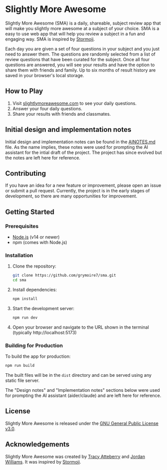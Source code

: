 # Slightly More Awesome

Slightly More Awesome (SMA) is a daily, shareable, subject review app that will
make you slightly more awesome at a subject of your choice. SMA is a easy to use
web app that will help you review a subject in a fun and engaging way. SMA is
inspired by [Stormoji](https://stormoji.com).

Each day you are given a set of four questions in your subject and you just need
to answer them. The questions are randomly selected from a list of review questions
that have been curated for the subject. Once all four questions are answered, you
will see your results and have the option to share them with friends and family.
Up to six months of result history are saved in your browser's local storage.

## How to Play

1. Visit [slightlymoreawesome.com](https://slightlymoreawesome.com) to see your daily questions.
2. Answer your four daily questions.
3. Share your results with friends and classmates.

## Initial design and implementation notes

Initial design and implementation notes can be found in the [AINOTES.md](AINOTES.md)
file. As the name implies, these notes were used for prompting the AI assistant for
the intial draft of the project. The project has since evolved but the notes are
left here for reference.

## Contributing

If you have an idea for a new feature or improvement, please open an issue or
submit a pull request.  Currently, the project is in the early stages of
development, so there are many opportunities for improvement.

## Getting Started

### Prerequisites

- [Node.js](https://nodejs.org/) (v14 or newer)
- npm (comes with Node.js)

### Installation

1. Clone the repository:
   ```bash
   git clone https://github.com/grymoire7/sma.git
   cd sma
   ```

2. Install dependencies:
   ```bash
   npm install
   ```

3. Start the development server:
   ```bash
   npm run dev
   ```

4. Open your browser and navigate to the URL shown in the terminal (typically http://localhost:5173)

### Building for Production

To build the app for production:

```bash
npm run build
```

The built files will be in the `dist` directory and can be served using any static file server.

The "Design notes" and "Implementation notes" sections below were used for
prompting the AI assistant (aider/claude) and are left here for reference.

## License

Slightly More Awesome is released under the [GNU General Public License v3.0](LICENSE.md).

## Acknowledgements

Slightly More Awesome was created by [Tracy Atteberry](https://tracyatteberry.com)
and [Jordan Williams](https://www.linkedin.com/in/jordan-williams-1b87a322/).
It was inspired by [Stormoji](https://stormoji.com).

